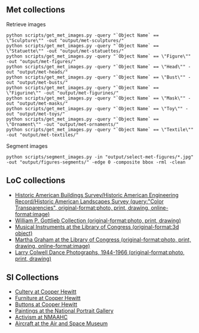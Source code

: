 ## Met collections

Retrieve images

```
python scripts/get_met_images.py -query "`Object Name` == \"Sculpture\"" -out "output/met-sculptures/"
python scripts/get_met_images.py -query "`Object Name` == \"Statuette\"" -out "output/met-statuettes/"
python scripts/get_met_images.py -query "`Object Name` == \"Figure\"" -out "output/met-figures/"
python scripts/get_met_images.py -query "`Object Name` == \"Head\"" -out "output/met-heads/"
python scripts/get_met_images.py -query "`Object Name` == \"Bust\"" -out "output/met-busts/"
python scripts/get_met_images.py -query "`Object Name` == \"Figurine\"" -out "output/met-figurines/"
python scripts/get_met_images.py -query "`Object Name` == \"Mask\"" -out "output/met-masks/"
python scripts/get_met_images.py -query "`Object Name` == \"Toy\"" -out "output/met-toys/"
python scripts/get_met_images.py -query "`Object Name` == \"Ornament\"" -out "output/met-ornaments/"
python scripts/get_met_images.py -query "`Object Name` == \"Textile\"" -out "output/met-textiles/"
```

Segment images

```
python scripts/segment_images.py -in "output/select-met-figures/*.jpg" -out "output/figures-segments/" -edge 0 -composite bbox -rml -clean
```

## LoC collections

- [Historic American Buildings Survey/Historic American Engineering Record/Historic American Landscapes Survey (query:"Color Transparencies", original-format:photo, print, drawing, online-format:image)](https://www.loc.gov/collections/historic-american-buildings-landscapes-and-engineering-records/?c=150&fa=original-format:photo,+print,+drawing&q=Color+Transparencies&sp=3&st=list)
- [William P. Gottlieb Collection (original-format:photo, print, drawing)](https://www.loc.gov/collections/jazz-photography-of-william-p-gottlieb/?fa=original-format:photo,+print,+drawing)
- [Musical Instruments at the Library of Congress (original-format:3d object)](https://www.loc.gov/collections/musical-instruments-at-the-library-of-congress/?fa=original-format:3d+object)
- [Martha Graham at the Library of Congress (original-format:photo, print, drawing, online-format:image)](https://www.loc.gov/collections/martha-graham/?fa=original-format:photo,+print,+drawing%7Conline-format:image)
- [Larry Colwell Dance Photographs, 1944-1966 (original-format:photo, print, drawing)](https://www.loc.gov/collections/larry-colwell-dance-photographs-1944-to-1966/?fa=original-format:photo,+print,+drawing)

## SI Collections 

- [Cultery at Cooper Hewitt](https://www.si.edu/search/collection-images?edan_q=&edan_fq%5B0%5D=unit_code%3ACHNDM%20OR%20unit_code%3ACHNDM_BL%20OR%20unit_code%3ACHNDM_YT&edan_fq%5B1%5D=set_name%3A%22Product%20Design%20and%20Decorative%20Arts%20Department%22&edan_fq%5B2%5D=object_type%3A%22Cutlery%22&edan_fq%5B3%5D=media_usage%3A%22CC0%22)
- [Furniture at Cooper Hewitt](https://www.si.edu/search/collection-images?edan_q=&edan_fq%5B0%5D=unit_code%3ACHNDM%20OR%20unit_code%3ACHNDM_BL%20OR%20unit_code%3ACHNDM_YT&edan_fq%5B1%5D=set_name%3A%22Product%20Design%20and%20Decorative%20Arts%20Department%22&edan_fq%5B2%5D=object_type%3A%22Furniture%22&edan_fq%5B3%5D=media_usage%3A%22CC0%22)
- [Buttons at Cooper Hewitt](https://www.si.edu/search/collection-images?edan_q=&edan_fq%5B0%5D=unit_code%3ACHNDM%20OR%20unit_code%3ACHNDM_BL%20OR%20unit_code%3ACHNDM_YT&edan_fq%5B1%5D=object_type%3A%22Button%22&edan_fq%5B2%5D=set_name%3A%22Product%20Design%20and%20Decorative%20Arts%20Department%22&edan_fq%5B3%5D=media_usage%3A%22CC0%22)
- [Paintings at the National Portrait Gallery](https://www.si.edu/search/collection-images?edan_q=&edan_fq%5B0%5D=unit_code%3ANPG%20OR%20unit_code%3ANPG_BL%20OR%20unit_code%3ANPG_PC%20OR%20unit_code%3ANPG_YT&edan_fq%5B1%5D=object_type%3A%22Paintings%22&edan_fq%5B2%5D=media_usage%3A%22CC0%22)
- [Activism at NMAAHC](https://www.si.edu/search/collection-images?edan_q=&edan_fq%5B0%5D=unit_code%3ANMAAHC%20OR%20unit_code%3ANMAAHC_YT&edan_fq%5B1%5D=topic%3A%22Activism%22&edan_fq%5B2%5D=media_usage%3A%22CC0%22)
- [Aircraft at the Air and Space Museum](https://www.si.edu/search/collection-images?edan_q=&edan_fq%5B0%5D=unit_code%3ANASM%20OR%20unit_code%3ANASMAC%20OR%20unit_code%3ANASM_BL%20OR%20unit_code%3ANASM_YT&edan_fq%5B1%5D=object_type%3A%22Aircraft%22&edan_fq%5B2%5D=media_usage%3A%22CC0%22)
